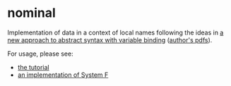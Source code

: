 # nominal

Implementation of data in a context of local names following the ideas in [a new approach to abstract syntax with variable binding](https://link.springer.com/article/10.1007/s001650200016) ([author's pdfs](http://www.gabbay.org.uk/papers.html#newaas-jv)).

For usage, please see: 

* [the tutorial](https://github.com/bellissimogiorno/nominal/blob/master/src/Language/Nominal/Examples/Tutorial.hs) 
* [an implementation of System F](https://github.com/bellissimogiorno/nominal/blob/master/src/Language/Nominal/Examples/SystemF.hs)
